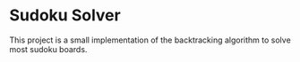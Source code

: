 # Sudoku Solver

This project is a small implementation of the backtracking algorithm
to solve most sudoku boards.


